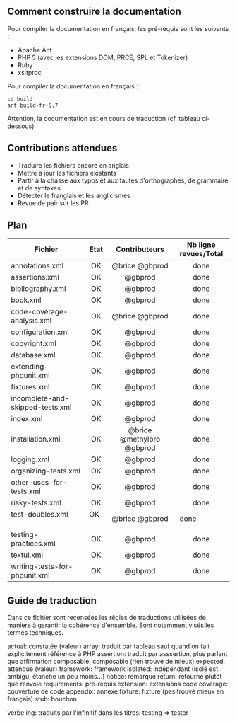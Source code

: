 ## Comment construire la documentation

Pour compiler la documentation en français, les pré-requis sont les suivants :

- Apache Ant
- PHP 5 (avec les extensions DOM, PRCE, SPL et Tokenizer)
- Ruby
- xsltproc

Pour compiler la documentation en français :

    cd build
    ant build-fr-5.7

Attention, la documentation est en cours de traduction (cf. tableau ci-dessous)


## Contributions attendues

 * Traduire les fichiers encore en anglais
 * Mettre à jour les fichiers existants
 * Partir à la chasse aux typos et aux fautes d'orthographes, de grammaire et de syntaxes
 * Détecter le franglais et les anglicismes
 * Revue de pair sur les PR


## Plan

| Fichier                           | Etat      | Contributeurs     | Nb ligne revues/Total    |
| --------------------------------- | :-------: | :---------------: | :----------------------: |
| annotations.xml                   | OK        | @brice @gbprod    | done                     |
| assertions.xml                    | OK        | @gbprod           | done                     |
| bibliography.xml                  | OK        | @gbprod           | done                     |
| book.xml                          | OK        | @gbprod           | done                     |
| code-coverage-analysis.xml        | OK        | @brice @gbprod    | done                     |
| configuration.xml                 | OK        | @gbprod           | done                     |
| copyright.xml                     | OK        | @gbprod           | done                     |
| database.xml                      | OK        | @gbprod           | done                     |
| extending-phpunit.xml             | OK        | @gbprod           | done                     |
| fixtures.xml                      | OK        | @gbprod           | done                     |
| incomplete-and-skipped-tests.xml  | OK        | @gbprod           | done                     |
| index.xml                         | OK        | @gbprod           | done                     |
| installation.xml                  | OK        | @brice @methylbro @gbprod | done             |
| logging.xml                       | OK        | @gbprod           | done                     |
| organizing-tests.xml              | OK        | @gbprod           | done                     |
| other-uses-for-tests.xml          | OK        | @gbprod           | done                     |
| risky-tests.xml                   | OK        | @gbprod           | done                     |
| test-doubles.xml                  | OK        | @brice @gbprod    | done                     |
| testing-practices.xml             | OK        | @gbprod           | done                     |
| textui.xml                        | OK        | @gbprod           | done                     |
| writing-tests-for-phpunit.xml     | OK        | @gbprod           | done                     |

## Guide de traduction

Dans ce fichier sont recensées les règles de traductions utilisées de manière à garantir la cohérence d'ensemble.
Sont notamment visés les termes techniques.

actual:			constatée (valeur)
array:			traduit par tableau sauf quand on fait explicitement référence à PHP
assertion:		traduit par asssertion, plus parlant que affirmation
composable:		composable (rien trouvé de mieux)
expected:		attendue (valeur)
framework:		framework
isolated:		indépendant (isolé est ambigu, étanche un peu moins...)
notice:			remarque
return:			retourne plutôt que renvoie
requirements:	pré-requis
extension:		extensions
code coverage:	couverture de code
appendix:       annexe
fixture:        fixture (pas trouvé mieux en français)
stub:           bouchon

verbe ing: 	traduits par l'infinitif dans les titres: testing => tester
